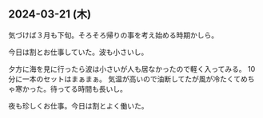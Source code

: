 ## 2024-03-21 (木)

気づけば３月も下旬。そろそろ帰りの事を考え始める時期かしら。

今日は割とお仕事していた。波も小さいし。

夕方に海を見に行ったら波は小さいが人も居なかったので軽く入ってみる。
10分に一本のセットはまぁまぁ。
気温が高いので油断してたが風が冷たくてめちゃ寒かった。待ってる時間も長いし。

夜も珍しくお仕事。今日は割とよく働いた。